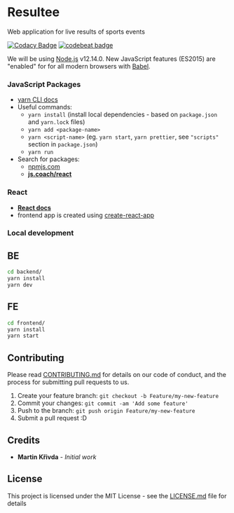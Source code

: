# Resultee
Web application for live results of sports events

[![Codacy Badge](https://api.codacy.com/project/badge/Grade/3a8182651a8043d0bb5f75b55ea81448)](https://www.codacy.com?utm_source=github.com&amp;utm_medium=referral&amp;utm_content=martinkrivda/resultee&amp;utm_campaign=Badge_Grade)
[![codebeat badge](https://codebeat.co/badges/416dd1d8-7593-4c1c-bada-47f9169ec98c)](https://codebeat.co/projects/github-com-martinkrivda-resultee-develop)

We will be using [Node.js](https://nodejs.org/) v12.14.0.
New JavaScript features (ES2015) are "enabled" for for all modern browsers with [Babel](https://babeljs.io/).

### JavaScript Packages

- [yarn CLI docs](https://yarnpkg.com/en/docs/cli/)
- Useful commands:
  - `yarn install` (install local dependencies - based on `package.json` and `yarn.lock` files)
  - `yarn add <package-name>`
  - `yarn <script-name>` (eg. `yarn start`, `yarn prettier`, see `"scripts"` section in `package.json`)
  - `yarn run`
- Search for packages:
  - [npmjs.com](https://www.npmjs.com/)
  - **[js.coach/react](https://js.coach/react)**

### React

- **[React docs](https://reactjs.org/docs/getting-started.html)**
- frontend app is created using [create-react-app](https://create-react-app.dev/)

### Local development

## BE

```bash
cd backend/
yarn install
yarn dev
```

## FE

```bash
cd frontend/
yarn install
yarn start
```

## Contributing

Please read [CONTRIBUTING.md](https://gist.github.com/PurpleBooth/b24679402957c63ec426) for details on our code of conduct, and the process for submitting pull requests to us.
1. Create your feature branch: `git checkout -b Feature/my-new-feature`
2. Commit your changes: `git commit -am 'Add some feature'`
3. Push to the branch: `git push origin Feature/my-new-feature`
4. Submit a pull request :D

## Credits

* **Martin Křivda** - *Initial work*

## License

This project is licensed under the MIT License - see the [LICENSE.md](LICENSE.md) file for details
